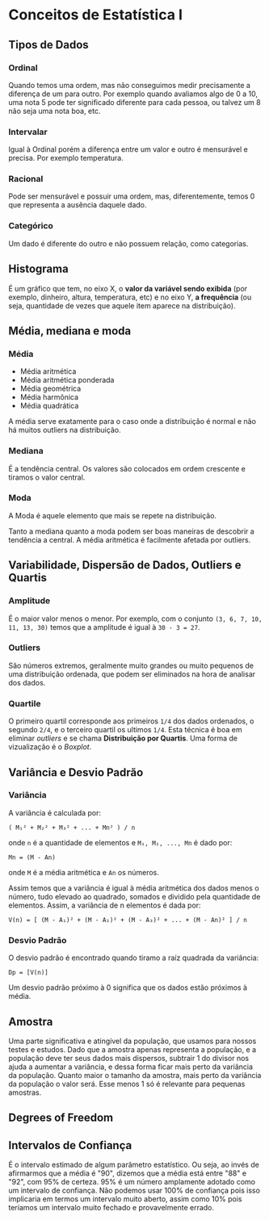 # Conceitos de Estatística I

## Tipos de Dados

### Ordinal

Quando temos uma ordem, mas não conseguimos medir precisamente a diferença de um para outro. Por exemplo quando avaliamos algo de 0 a 10, uma nota 5 pode ter significado diferente para cada pessoa, ou talvez um 8 não seja uma nota boa, etc.

### Intervalar

Igual à Ordinal porém a diferença entre um valor e outro é mensurável e precisa. Por exemplo temperatura.

### Racional

Pode ser mensurável e possuir uma ordem, mas, diferentemente, temos 0 que representa a ausência daquele dado.

### Categórico

Um dado é diferente do outro e não possuem relação, como categorias.

## Histograma

É um gráfico que tem, no eixo X, o __valor da variável sendo exibida__ (por exemplo, dinheiro, altura, temperatura, etc) e no eixo Y, __a frequência__ (ou seja, quantidade de vezes que aquele item aparece na distribuição).

## Média, mediana e moda

### Média

* Média aritmética
* Média aritmética ponderada
* Média geométrica
* Média harmônica
* Média quadrática

A média serve exatamente para o caso onde a distribuição é normal e não há muitos outliers na distribuição.

### Mediana

É a tendência central. Os valores são colocados em ordem crescente e tiramos o valor central.

### Moda

A Moda é aquele elemento que mais se repete na distribuição.

Tanto a mediana quanto a moda podem ser boas maneiras de descobrir a tendência a central. A média aritmética é facilmente afetada por outliers.

## Variabilidade, Dispersão de Dados, Outliers e Quartis

### Amplitude

É o maior valor menos o menor. Por exemplo, com o conjunto ```(3, 6, 7, 10, 11, 13, 30)``` temos que a amplitude é igual à ```30 - 3 = 27```.

### Outliers

São números extremos, geralmente muito grandes ou muito pequenos de uma distribuição ordenada, que podem ser eliminados na hora de analisar dos dados.

### Quartile

O primeiro quartil corresponde aos primeiros ```1/4``` dos dados ordenados, o segundo ```2/4```, e o terceiro quartil os ultimos ```1/4```. Esta técnica é boa em eliminar *outliers* e se chama __Distribuição por Quartis__. Uma forma de vizualização é o *Boxplot*.

## Variância e Desvio Padrão

### Variância

A variância é calculada por:

```( M₁² + M₂² + M₃² + ... + Mn² ) / n```

onde ```n``` é a quantidade de elementos e ```M₁, M₂, ..., Mn``` é dado por:

```Mn = (M - An)```

onde ```M``` é a média aritmética e ```An``` os números.

Assim temos que a variância é igual à média aritmética dos dados menos o número, tudo elevado ao quadrado, somados e dividido pela quantidade de elementos. Assim, a variância de n elementos é dada por:

	V(n) = [ (M - A₁)² + (M - A₂)² + (M - A₃)² + ... + (M - An)² ] / n

### Desvio Padrão

O desvio padrão é encontrado quando tiramo a raíz quadrada da variância:

	Dp = [V(n)]

Um desvio padrão próximo à 0 significa que os dados estão próximos à média.

## Amostra

Uma parte significativa e atingível da população, que usamos para nossos testes e estudos. Dado que a amostra apenas representa a população, e a população deve ter seus dados mais dispersos, subtrair 1 do divisor nos ajuda a aumentar a variância, e dessa forma ficar mais perto da variância da população. Quanto maior o tamanho da amostra, mais perto da variância da população o valor será. Esse menos 1 só é relevante para pequenas amostras.

## Degrees of Freedom

## Intervalos de Confiança

É o intervalo estimado de algum parâmetro estatístico. Ou seja, ao invés de afirmarmos que a média é "90", dizemos que a média está entre "88" e "92", com 95% de certeza. 95% é um número amplamente adotado como um intervalo de confiança. Não podemos usar 100% de confiança pois isso implicaria em termos um intervalo muito aberto, assim como 10% pois teríamos um intervalo muito fechado e provavelmente errado.

